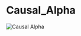 # Causal_Alpha
![Causal Alpha](https://github.com/user-attachments/assets/060e85f8-838a-4270-8eb1-d612af539b90)

